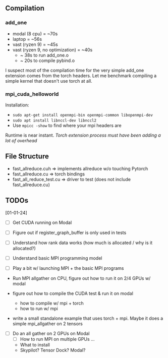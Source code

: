## Compilation
### add_one
- modal (8 cpu) = ~70s
- laptop = ~56s
- vast (ryzen 9) = ~45s
- vast (ryzen 9, no optimization) = ~40s
    - ~ 38s to run add_one.o
    - ~ 20s to compile pybind.o

I suspect most of the compilation time for the very simple add_one extension comes from the torch headers. Let me benchmark compiling a simple kernel that doesn't use torch at all.

### mpi_cuda_helloworld
Installation:
- `sudo apt-get install openmpi-bin openmpi-common libopenmpi-dev`
- `sudo apt install libnccl-dev libnccl2`
- Use `mpicc -show` to find where your mpi headers are

Runtime is near instant. *Torch extension process must have been adding a lot of overhead*

## File Structure
- fast_allreduce.cuh => implements allreduce w/o touching Pytorch
- fast_allreduce.cu => torch bindings
- fast_all_reduce_test.cu => driver to test (does not include fast_allreduce.cu)

## TODOs
[01-01-24]
- [ ] Get CUDA running on Modal
- [ ] Figure out if register_graph_buffer is only used in tests
- [ ] Understand how rank data works (how much is allocated / why is it allocated?)

- [ ] Understand basic MPI programming model
- [ ] Play a bit w/ launching MPI + the basic MPI programs
- Run MPI allgather on CPU, figure out how to run it on 2/4 GPUs w/ modal

- figure out how to compile the CUDA test & run it on modal
    - how to compile w/ mpi + torch
    - how to run w/ mpi
- write a small standalone example that uses torch + mpi. Maybe it does a simple mpi_allgather on 2 tensors

- [ ] Do an all gather on 2 GPUs on Modal
    - [ ] How to run MPI on multiple GPUs ...
    - What to install
    - Skypilot? Tensor Dock? Modal?